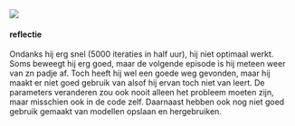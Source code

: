 <img src="https://cdn.discordapp.com/attachments/807328921010962494/923670345309900831/Figure_2.png"/>

#### reflectie
Ondanks hij erg snel (5000 iteraties in half uur), hij niet optimaal werkt. Soms beweegt hij erg goed, maar de volgende episode is hij meteen weer van zn padje af. Toch heeft hij wel een goede weg gevonden, maar hij maakt er niet goed gebruik van alsof hij ervan toch niet van leert. De parameters veranderen zou ook nooit alleen het probleem moeten zijn, maar misschien ook in de code zelf. Daarnaast hebben ook nog niet goed gebruik gemaakt van modellen opslaan en hergebruiken.

